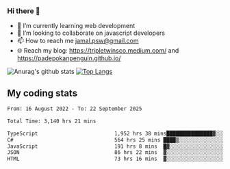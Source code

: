### Hi there 👋

<!--
**padepokanpenguin/padepokanpenguin** is a ✨ _special_ ✨ repository because its `README.md` (this file) appears on your GitHub profile.
-->

- 🌱 I’m currently learning  web development
- 👯 I’m looking to collaborate on javascript developers
- 📫 How to reach me jamal.psw@gmail.com
- 🌐 Reach my blog:
   https://tripletwinsco.medium.com/ and
   https://padepokanpenguin.github.io/

![Anurag's github stats](https://github-readme-stats.vercel.app/api?username=padepokanpenguin&count_private=true&disable_animations=false&show_icons=true&theme=default)
[![Top Langs](https://github-readme-stats.vercel.app/api/top-langs/?username=padepokanpenguin&theme=default&layout=compact)](https://github.com/padepokanpenguin)

## My coding stats

<!--START_SECTION:waka-->

```txt
From: 16 August 2022 - To: 22 September 2025

Total Time: 3,140 hrs 21 mins

TypeScript                         1,952 hrs 38 mins███████████████▓░░░░░░░░░   62.18 %
C#                                 564 hrs 25 mins ████▒░░░░░░░░░░░░░░░░░░░░   17.97 %
JavaScript                         191 hrs 8 mins  █▓░░░░░░░░░░░░░░░░░░░░░░░   06.09 %
JSON                               86 hrs 22 mins  ▓░░░░░░░░░░░░░░░░░░░░░░░░   02.75 %
HTML                               73 hrs 16 mins  ▓░░░░░░░░░░░░░░░░░░░░░░░░   02.33 %
```

<!--END_SECTION:waka-->


